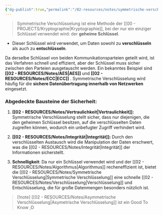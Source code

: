 ```yaml
---
{"dg-publish":true,"permalink":"/02-resources/notes/symmetrische-verschluesselung/","tags":["kryptografie","it-sicherheit","GFN/prüfungsrelevant/AP1/vorbereitung"],"updated":"2025-03-18T12:37:14.382+01:00"}
---
```


>Symmetrische Verschlüsselung ist eine Methode der [[00 - PROJECTS/Kryptographie\|Kryptographie]], bei der nur ein einziger Schlüssel verwendet wird: der **geheime Schlüssel**.

- Dieser Schlüssel wird verwendet, um Daten sowohl zu **verschlüsseln** als auch zu **entschlüsseln**.

Da derselbe Schlüssel von beiden Kommunikationsparteien geteilt wird, ist das Verfahren schnell und effizient, aber der Schlüssel muss sicher zwischen den Parteien ausgetauscht werden. Ein bekanntes Beispiel sind **[[02 - RESOURCES/Notes/AES\|AES]]** und **[[02 - RESOURCES/Notes/ECC\|ECC]]** . Symmetrische Verschlüsselung wird häufig für die **sichere Datenübertragung innerhalb von Netzwerken** eingesetzt.

### Abgedeckte Bausteine der Sicherheit:

1. **[[02 - RESOURCES/Notes/Vertraulichkeit\|Vertraulichkeit]]:** Symmetrische Verschlüsselung stellt sicher, dass nur diejenigen, die den geheimen Schlüssel besitzen, auf die verschlüsselten Daten zugreifen können, wodurch ein unbefugter Zugriff verhindert wird.

2. **[[02 - RESOURCES/Notes/Integrität\|Integrität]]:** Durch den verschlüsselten Austausch wird die Manipulation der Daten erschwert, was die [[02 - RESOURCES/Notes/Integrität\|Integrität]] der Informationen sicherstellt.

3. **Schnelligkeit**: Da nur ein Schlüssel verwendet wird und der [[02 - RESOURCES/Notes/Algorithmus\|Algorithmus]] recheneffizient ist, bietet die [[02 - RESOURCES/Notes/Symmetrische Verschlüsselung\|Symmetrische Verschlüsselung]] eine schnelle [[02 - RESOURCES/Notes/Verschlüsselung\|Verschlüsselung]] und Entschlüsselung, die für große Datenmengen besonders nützlich ist.


>[!note] [[02 - RESOURCES/Notes/Asymmetrische Verschlüsselung\|Asymetrische Verschlüsselung]] ist ein Good To Know ;D